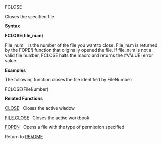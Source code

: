 FCLOSE

Closes the specified file.

**Syntax**

**FCLOSE**(**file\_num**)

File\_num&nbsp;&nbsp;&nbsp;&nbsp;is the number of the file you want to
close. File\_num is returned by the FOPEN function that originally
opened the file. If file\_num is not a valid file number, FCLOSE halts
the macro and returns the \#VALUE\! error value.

**Examples**

The following function closes the file identified by FileNumber:

FCLOSE(FileNumber)

**Related Functions**

[CLOSE](CLOSE.md)&nbsp;&nbsp;&nbsp;Closes the active window

[FILE.CLOSE](FILE.CLOSE.md)&nbsp;&nbsp;&nbsp;Closes the active workbook

[FOPEN](FOPEN.md)&nbsp;&nbsp;&nbsp;Opens a file with the type of permission
specified



Return to [README](README.md)

